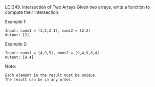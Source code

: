 LC:349. Intersection of Two Arrays
Given two arrays, write a function to compute their intersection.

Example 1:
```~~~~
Input: nums1 = [1,2,2,1], nums2 = [2,2]
Output: [2]
```
Example 2:
```
Input: nums1 = [4,9,5], nums2 = [9,4,9,8,4]
Output: [9,4]
```
Note:
```
Each element in the result must be unique.
The result can be in any order.

```
